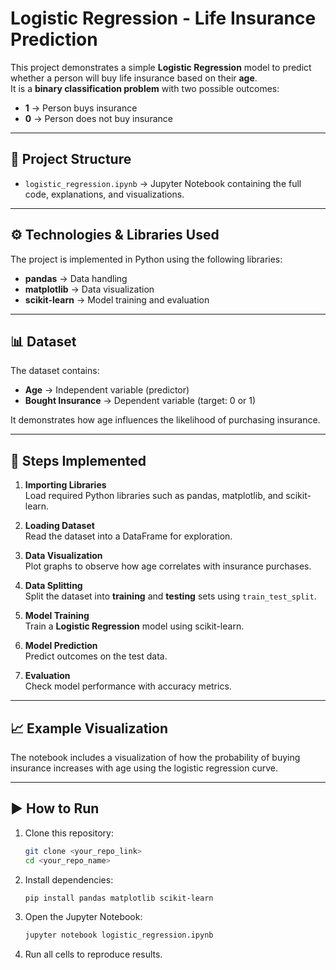# Logistic Regression - Life Insurance Prediction

This project demonstrates a simple **Logistic Regression** model to predict whether a person will buy life insurance based on their **age**.  
It is a **binary classification problem** with two possible outcomes:
- **1** → Person buys insurance  
- **0** → Person does not buy insurance  

---

## 📂 Project Structure
- `logistic_regression.ipynb` → Jupyter Notebook containing the full code, explanations, and visualizations.  

---

## ⚙️ Technologies & Libraries Used
The project is implemented in Python using the following libraries:
- **pandas** → Data handling  
- **matplotlib** → Data visualization  
- **scikit-learn** → Model training and evaluation  

---

## 📊 Dataset
The dataset contains:
- **Age** → Independent variable (predictor)  
- **Bought Insurance** → Dependent variable (target: 0 or 1)  

It demonstrates how age influences the likelihood of purchasing insurance.

---

## 🚀 Steps Implemented
1. **Importing Libraries**  
   Load required Python libraries such as pandas, matplotlib, and scikit-learn.  

2. **Loading Dataset**  
   Read the dataset into a DataFrame for exploration.  

3. **Data Visualization**  
   Plot graphs to observe how age correlates with insurance purchases.  

4. **Data Splitting**  
   Split the dataset into **training** and **testing** sets using `train_test_split`.  

5. **Model Training**  
   Train a **Logistic Regression** model using scikit-learn.  

6. **Model Prediction**  
   Predict outcomes on the test data.  

7. **Evaluation**  
   Check model performance with accuracy metrics.  

---

## 📈 Example Visualization
The notebook includes a visualization of how the probability of buying insurance increases with age using the logistic regression curve.  

---

## ▶️ How to Run
1. Clone this repository:
   ```bash
   git clone <your_repo_link>
   cd <your_repo_name>

2. Install dependencies:
    ```bash
   pip install pandas matplotlib scikit-learn

4. Open the Jupyter Notebook:
    ```bash
   jupyter notebook logistic_regression.ipynb

6. Run all cells to reproduce results.
